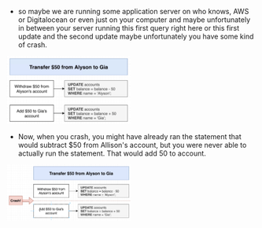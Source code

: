 - so maybe we are running some application server on who knows, AWS or Digitalocean or even just on your computer and maybe unfortunately in between your server running this first query right here or this first update and the second update maybe unfortunately you have some kind of crash.

[<img src="./pictures/transactions_01.png" width="50%"/>](./pictures/transactions_01.png)

-  Now, when you crash, you might have already ran the statement that would subtract $50 from Allison's account, but you were never able to actually run the statement. That would add 50 to account.

[<img src="./pictures/transactions_02.png" width="50%"/>](./pictures/transactions_02.png)

